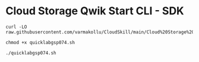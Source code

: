 # Cloud Storage Qwik Start CLI - SDK


```
curl -LO raw.githubusercontent.com/varmakollu/CloudSkill/main/Cloud%20Storage%20Qwik%20Start%20%20CLISDK/quicklabgsp074.sh

chmod +x quicklabgsp074.sh

./quicklabgsp074.sh

```
